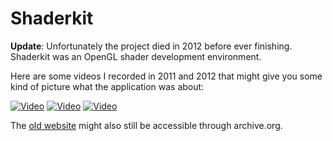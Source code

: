 # Shaderkit

**Update**: Unfortunately the project died in 2012 before ever finishing.
Shaderkit was an OpenGL shader development environment.

Here are some videos I recorded in 2011 and 2012 that might give you some
kind of picture what the application was about:

[![Video](https://img.youtube.com/vi/Z3ZZlehwQjo/0.jpg)](https://youtu.be/Z3ZZlehwQjo)
[![Video](https://img.youtube.com/vi/WTdyl3-u0Ho/0.jpg)](https://youtu.be/WTdyl3-u0Ho)
[![Video](https://img.youtube.com/vi/d20EsXUcXKg/0.jpg)](https://youtu.be/d20EsXUcXKg)

The [old website](https://web.archive.org/web/20141218101752/http://shaderkit.org/)
might also still be accessible through archive.org.
